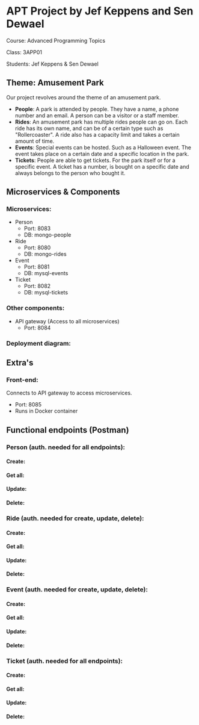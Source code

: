 # APT Project by Jef Keppens and Sen Dewael
Course: Advanced Programming Topics  

Class: 3APP01  

Students: Jef Keppens & Sen Dewael  

## Theme: Amusement Park
Our project revolves around the theme of an amusement park.
- **People**: A park is attended by people. They have a name, a phone number and an email. A person can be a visitor or a staff member.
- **Rides**: An amusement park has multiple rides people can go on. Each ride has its own name, and can be of a certain type such as "Rollercoaster". A ride also has a capacity limit and takes a certain amount of time.
- **Events**: Special events can be hosted. Such as a Halloween event. The event takes place on a certain date and a specific location in the park.
- **Tickets**: People are able to get tickets. For the park itself or for a specific event. A ticket has a number, is bought on a specific date and always belongs to the person who bought it.

## Microservices & Components
### Microservices:
- Person
  -   Port: 8083
  -   DB: mongo-people
- Ride
  -   Port: 8080
  -   DB: mongo-rides
- Event
  -   Port: 8081
  -   DB: mysql-events
- Ticket
  -   Port: 8082
  -   DB: mysql-tickets
### Other components:
- API gateway (Access to all microservices)
  - Port: 8084
### Deployment diagram:

## Extra's
### Front-end:
Connects to API gateway to access microservices.
- Port: 8085
- Runs in Docker container
## Functional endpoints (Postman)
### Person (auth. needed for all endpoints):
#### Create:

#### Get all:

#### Update:

#### Delete:
### Ride (auth. needed for create, update, delete):
#### Create:

#### Get all:

#### Update:

#### Delete:
### Event (auth. needed for create, update, delete):
#### Create:

#### Get all:

#### Update:

#### Delete:
### Ticket (auth. needed for all endpoints):
#### Create:

#### Get all:

#### Update:

#### Delete:
